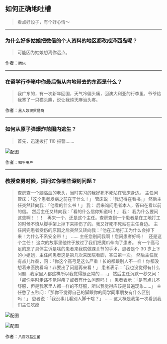 ## 如何正确地吐槽

> 看点好段子，有个好心情～


 
---

### 为什么好多姑娘把微信的个人资料的地区都改成泽西岛呢？

> 可能因为姑娘想离你远点。


作者：`腾讯`

---

### 在留学行李箱中你最后悔从内地带去的东西是什么？

> 我广东的，有一次新年回国，天气冷偏头痛，回澳大利亚的行李里，爷爷给我塞了一只猫头鹰，说让我炖天麻治头疼。


作者：`黑人奴隶贸易商`

---

### 如何从原子弹爆炸范围内逃生？

> 首先，迅速拨打 110 报警.......



![配图](http://pic4.zhimg.com/70/7da959916bb296ce968f74b5264f50bb_b.jpg)


作者：`知乎用户`

---

### 教授查房时候，提问过你哪些深刻问题？

> 查房查一个脑溢血的老头，当时实习的我好死不死站在管床身边。
> 主任问管床：「这个患者发病之前在干什么！」
> 管床说：「我记得在看书。」
> 然后主任突然转向我：「他看的什么书！」
> 我：
> 后来询问患者本人，答曰在看以前的信。
> 然后主任又转向我：「看的什么信你知道吗！」
> 我：
> 我为什么要问这些啊！！！
>  
> 再来一个，还是这个主任。查房查到一个患者是在工地打工的时候不慎从脚手架上掉下来摔伤了的。我又好死不死站在主任身边。
> 主任问完患者受伤的原因之后突然又转向我：「他在工地打工为什么会掉下来！为什么不系安全带！」
> ……
> 主任您别问我啊！您问患者好吗！
>  
> 还是这个主任！
> 这次的故事里他终于放过了我们把魔爪伸向了患者。
> 有一个高弓足的忘了具体主诉是啥的患者来我院做踝关节的手术，患者是个 30 岁上下的小姐姐，主任问患者这是第几次来医院看脚，答曰第一次。
> 然后主任就有点儿炸裂，问：「你这个高弓足这么严重！长的都跟别人不一样！你都没想着来医院看吗！非要出了问题再来看！」
> 患者表示：「我也没觉得有什么问题…我家里人都这样所以我觉得挺正常的……」
> 然后主任沉默一秒又问：「那你平时走路不觉得疼？或者有什么问题吗！」
> 患者表示：「是有点儿不舒服，但是我家里人都一样的不舒服，所以我觉得应该是普遍现象……」
> 主任憋了五秒问：「那你不觉得自己的脚跟你的同学同事朋友有什么区别吗！」
> 患者说：「我没事儿看别人脚干啥？」
> ……
> 这大概是我第一次看到我们主任吃瘪



![配图](http://pic1.zhimg.com/70/v2-208a6440b987887915b8f641a4193248_b.jpg)



![配图](http://pic4.zhimg.com/70/v2-c411eb4550dc15a2478e1b0e62f36903_b.jpg)


作者：`八百万益生菌`